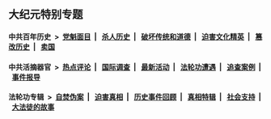 ## 大纪元特别专题

#### 中共百年历史 &nbsp;>&nbsp; [党魁面目](indexes/nf1176107/README.md?07190430) &nbsp;| &nbsp; [杀人历史](indexes/nf1176106/README.md?07190430) &nbsp;| &nbsp; [破坏传统和道德](indexes/nf1176106/README.md?07190430) &nbsp;| &nbsp; [迫害文化精英](indexes/nf1176111/README.md?07190430) &nbsp;| &nbsp; [篡改历史](indexes/nf1176115/README.md?07190430) &nbsp;| &nbsp; [卖国](indexes/nf1176117/README.md?07190430) 

#### 中共活摘器官 &nbsp;>&nbsp; [热点评论](indexes/nf5879/README.md?07190430) &nbsp;| &nbsp; [国际调查](indexes/nf5947/README.md?07190430) &nbsp;| &nbsp; [最新活动](indexes/nf5883/README.md?07190430) &nbsp;| &nbsp; [法轮功遭遇](indexes/nf5881/README.md?07190430) &nbsp;| &nbsp; [追查案例](indexes/nf5880/README.md?07190430) &nbsp;| &nbsp; [事件报导](indexes/nf5877/README.md?07190430) 

#### 法轮功专辑 &nbsp;>&nbsp; [自焚伪案](indexes/nf5562/README.md?07190430) &nbsp;| &nbsp; [迫害真相](indexes/nf4379/README.md?07190430) &nbsp;| &nbsp; [历史事件回顾](indexes/nf5793/README.md?07190430) &nbsp;| &nbsp; [真相特辑](indexes/nf4389/README.md?07190430) &nbsp;| &nbsp; [社会支持](indexes/nf4386/README.md?07190430) &nbsp;| &nbsp; [大法徒的故事](indexes/nf1147481/README.md?07190430) 
